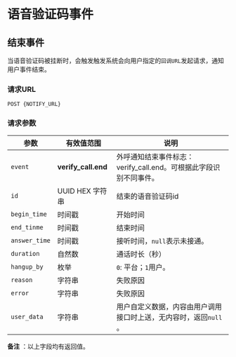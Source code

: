 # 语音验证码事件

## 结束事件

当语音验证码被挂断时，会触发触发系统会向用户指定的`回调URL`发起请求，通知用户事件结束。

### 请求URL

```
POST {NOTIFY_URL}
```

### 请求参数

| 参数            | 有效值范围               | 说明                                       |
| ------------- | ------------------- | ---------------------------------------- |
| `event`       | **verify_call.end** | 外呼通知结束事件标志：verify_call.end。可根据此字段识别不同事件。 |
| `id`          | UUID HEX 字符串        | 结束的语音验证码id                              |
| `begin_time`  | 时间戳                 | 开始时间                                    |
| `end_tinme`   | 时间戳                 | 结束时间                                    |
| `answer_time` | 时间戳                 | 接听时间，`null`表示未接通。                        |
| `duration`    | 自然数                 | 通话时长（秒）                                 |
| `hangup_by`   | 枚举                  | `0`: 平台；`1`用户。                           |
| `reason`      | 字符串                 | 失败原因                                    |
| `error`       | 字符串                 | 失败原因                                    |
| `user_data`   | 字符串                 | 用户自定义数据，内容由用户调用接口时上送，无内容时，返回`null` 。     |

**备注** ：以上字段均有返回值。 